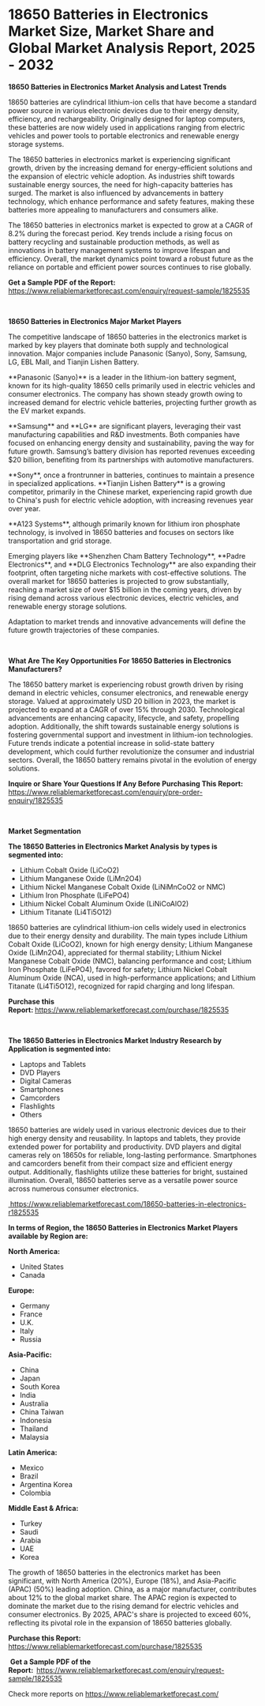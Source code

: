 <p><h1>18650 Batteries in Electronics Market Size, Market Share and Global Market Analysis Report, 2025 - 2032</h1></p><p><strong>18650 Batteries in Electronics Market Analysis and Latest Trends</strong></p>
<p><p>18650 batteries are cylindrical lithium-ion cells that have become a standard power source in various electronic devices due to their energy density, efficiency, and rechargeability. Originally designed for laptop computers, these batteries are now widely used in applications ranging from electric vehicles and power tools to portable electronics and renewable energy storage systems.</p><p>The 18650 batteries in electronics market is experiencing significant growth, driven by the increasing demand for energy-efficient solutions and the expansion of electric vehicle adoption. As industries shift towards sustainable energy sources, the need for high-capacity batteries has surged. The market is also influenced by advancements in battery technology, which enhance performance and safety features, making these batteries more appealing to manufacturers and consumers alike.</p><p>The 18650 batteries in electronics market is expected to grow at a CAGR of 8.2% during the forecast period. Key trends include a rising focus on battery recycling and sustainable production methods, as well as innovations in battery management systems to improve lifespan and efficiency. Overall, the market dynamics point toward a robust future as the reliance on portable and efficient power sources continues to rise globally.</p></p>
<p><strong>Get a Sample PDF of the Report:&nbsp;</strong> <a href="https://www.reliablemarketforecast.com/enquiry/request-sample/1825535?utm_campaign=3069&utm_medium=2&utm_source=Github&utm_content=ia&utm_term=07042025&utm_id=18650-batteries-in-electronics">https://www.reliablemarketforecast.com/enquiry/request-sample/1825535</a></p>
<p>&nbsp;</p>
<p><strong>18650 Batteries in Electronics Major Market Players</strong></p>
<p><p>The competitive landscape of 18650 batteries in the electronics market is marked by key players that dominate both supply and technological innovation. Major companies include Panasonic (Sanyo), Sony, Samsung, LG, EBL Mall, and Tianjin Lishen Battery.</p><p>**Panasonic (Sanyo)** is a leader in the lithium-ion battery segment, known for its high-quality 18650 cells primarily used in electric vehicles and consumer electronics. The company has shown steady growth owing to increased demand for electric vehicle batteries, projecting further growth as the EV market expands. </p><p>**Samsung** and **LG** are significant players, leveraging their vast manufacturing capabilities and R&D investments. Both companies have focused on enhancing energy density and sustainability, paving the way for future growth. Samsung’s battery division has reported revenues exceeding $20 billion, benefiting from its partnerships with automotive manufacturers.</p><p>**Sony**, once a frontrunner in batteries, continues to maintain a presence in specialized applications. **Tianjin Lishen Battery** is a growing competitor, primarily in the Chinese market, experiencing rapid growth due to China's push for electric vehicle adoption, with increasing revenues year over year.</p><p>**A123 Systems**, although primarily known for lithium iron phosphate technology, is involved in 18650 batteries and focuses on sectors like transportation and grid storage. </p><p>Emerging players like **Shenzhen Cham Battery Technology**, **Padre Electronics**, and **DLG Electronics Technology** are also expanding their footprint, often targeting niche markets with cost-effective solutions. The overall market for 18650 batteries is projected to grow substantially, reaching a market size of over $15 billion in the coming years, driven by rising demand across various electronic devices, electric vehicles, and renewable energy storage solutions. </p><p>Adaptation to market trends and innovative advancements will define the future growth trajectories of these companies.</p></p>
<p>&nbsp;</p>
<p><strong>What Are The Key Opportunities For 18650 Batteries in Electronics Manufacturers?</strong></p>
<p><p>The 18650 battery market is experiencing robust growth driven by rising demand in electric vehicles, consumer electronics, and renewable energy storage. Valued at approximately USD 20 billion in 2023, the market is projected to expand at a CAGR of over 15% through 2030. Technological advancements are enhancing capacity, lifecycle, and safety, propelling adoption. Additionally, the shift towards sustainable energy solutions is fostering governmental support and investment in lithium-ion technologies. Future trends indicate a potential increase in solid-state battery development, which could further revolutionize the consumer and industrial sectors. Overall, the 18650 battery remains pivotal in the evolution of energy solutions.</p></p>
<p><strong>Inquire or Share Your Questions If Any Before Purchasing This Report:</strong> <a href="https://www.reliablemarketforecast.com/enquiry/pre-order-enquiry/1825535?utm_campaign=3069&utm_medium=2&utm_source=Github&utm_content=ia&utm_term=07042025&utm_id=18650-batteries-in-electronics">https://www.reliablemarketforecast.com/enquiry/pre-order-enquiry/1825535</a></p>
<p>&nbsp;</p>
<p><strong>Market Segmentation</strong></p>
<p><strong>The 18650 Batteries in Electronics Market Analysis by types is segmented into:</strong></p>
<p><ul><li>Lithium Cobalt Oxide (LiCoO2)</li><li>Lithium Manganese Oxide (LiMn2O4)</li><li>Lithium Nickel Manganese Cobalt Oxide (LiNiMnCoO2 or NMC)</li><li>Lithium Iron Phosphate (LiFePO4)</li><li>Lithium Nickel Cobalt Aluminum Oxide (LiNiCoAlO2)</li><li>Lithium Titanate (Li4Ti5O12)</li></ul></p>
<p><p>18650 batteries are cylindrical lithium-ion cells widely used in electronics due to their energy density and durability. The main types include Lithium Cobalt Oxide (LiCoO2), known for high energy density; Lithium Manganese Oxide (LiMn2O4), appreciated for thermal stability; Lithium Nickel Manganese Cobalt Oxide (NMC), balancing performance and cost; Lithium Iron Phosphate (LiFePO4), favored for safety; Lithium Nickel Cobalt Aluminum Oxide (NCA), used in high-performance applications; and Lithium Titanate (Li4Ti5O12), recognized for rapid charging and long lifespan.</p></p>
<p><strong>Purchase this Report:&nbsp;</strong><a href="https://www.reliablemarketforecast.com/purchase/1825535?utm_campaign=3069&utm_medium=2&utm_source=Github&utm_content=ia&utm_term=07042025&utm_id=18650-batteries-in-electronics">https://www.reliablemarketforecast.com/purchase/1825535</a></p>
<p>&nbsp;</p>
<p><strong>The 18650 Batteries in Electronics Market Industry Research by Application is segmented into:</strong></p>
<p><ul><li>Laptops and Tablets</li><li>DVD Players</li><li>Digital Cameras</li><li>Smartphones</li><li>Camcorders</li><li>Flashlights</li><li>Others</li></ul></p>
<p><p>18650 batteries are widely used in various electronic devices due to their high energy density and reusability. In laptops and tablets, they provide extended power for portability and productivity. DVD players and digital cameras rely on 18650s for reliable, long-lasting performance. Smartphones and camcorders benefit from their compact size and efficient energy output. Additionally, flashlights utilize these batteries for bright, sustained illumination. Overall, 18650 batteries serve as a versatile power source across numerous consumer electronics.</p></p>
<p><a href="https://www.reliablemarketforecast.com/18650-batteries-in-electronics-r1825535?utm_campaign=3069&utm_medium=2&utm_source=Github&utm_content=ia&utm_term=07042025&utm_id=18650-batteries-in-electronics">&nbsp;https://www.reliablemarketforecast.com/18650-batteries-in-electronics-r1825535</a></p>
<p><strong>In terms of Region, the 18650 Batteries in Electronics Market Players available by Region are:</strong></p>
<p>
    <p> <strong> North America: </strong>
        <ul>
            <li>United States</li>
            <li>Canada</li>
        </ul>
        </p> 
    <p> <strong> Europe: </strong>
        <ul>
            <li>Germany</li>
            <li>France</li>
            <li>U.K.</li>
            <li>Italy</li>
            <li>Russia</li>
        </ul>
        </p> 
    <p> <strong> Asia-Pacific: </strong>
        <ul>
            <li>China</li>
            <li>Japan</li>
            <li>South Korea</li>
            <li>India</li>
            <li>Australia</li>
            <li>China Taiwan</li>
            <li>Indonesia</li>
            <li>Thailand</li>
            <li>Malaysia</li>
        </ul>
        </p> 
    <p> <strong> Latin America: </strong>
        <ul>
            <li>Mexico</li>
            <li>Brazil</li>
            <li>Argentina Korea</li>
            <li>Colombia</li>
        </ul>
        </p> 
    <p> <strong> Middle East & Africa: </strong>
        <ul>
            <li>Turkey</li>
            <li>Saudi</li>
            <li>Arabia</li>
            <li>UAE</li>
            <li>Korea</li>
        </ul>
    </p>
    </p>
<p><p>The growth of 18650 batteries in the electronics market has been significant, with North America (20%), Europe (18%), and Asia-Pacific (APAC) (50%) leading adoption. China, as a major manufacturer, contributes about 12% to the global market share. The APAC region is expected to dominate the market due to the rising demand for electric vehicles and consumer electronics. By 2025, APAC's share is projected to exceed 60%, reflecting its pivotal role in the expansion of 18650 batteries globally.</p></p>
<p><strong>Purchase this Report: </strong><a href="https://www.reliablemarketforecast.com/purchase/1825535?utm_campaign=3069&utm_medium=2&utm_source=Github&utm_content=ia&utm_term=07042025&utm_id=18650-batteries-in-electronics">https://www.reliablemarketforecast.com/purchase/1825535</a></p>
<p>&nbsp;<strong>Get a Sample PDF of the Report:&nbsp;&nbsp;</strong><a href="https://www.reliablemarketforecast.com/enquiry/request-sample/1825535?utm_campaign=3069&utm_medium=2&utm_source=Github&utm_content=ia&utm_term=07042025&utm_id=18650-batteries-in-electronics">https://www.reliablemarketforecast.com/enquiry/request-sample/1825535</a></p>
<p><strong></strong></p>
<p>Check more reports on <a href="https://www.reliablemarketforecast.com/?utm_campaign=3069&utm_medium=2&utm_source=Github&utm_content=ia&utm_term=07042025&utm_id=18650-batteries-in-electronics">https://www.reliablemarketforecast.com/</a></p>